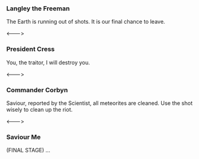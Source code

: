 ### Langley the Freeman

The Earth is running out of shots. It is our final chance to leave.

<--->

### President Cress
<!-- __ALIGN_RIGHT__ -->

You, the traitor, I will destroy you.

<--->

### Commander Corbyn

Saviour, reported by the Scientist, all meteorites are cleaned. Use the shot wisely to clean up the riot.

<--->

### Saviour Me
<!-- __ALIGN_RIGHT__ -->

(FINAL STAGE) ...